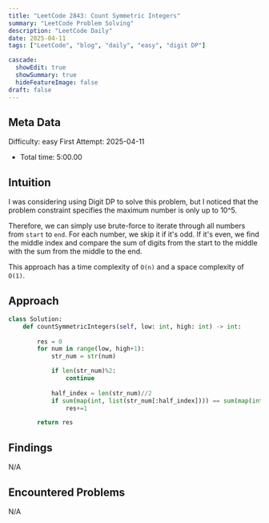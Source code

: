 ```yaml
---
title: "LeetCode 2843: Count Symmetric Integers"
summary: "LeetCode Problem Solving"
description: "LeetCode Daily"
date: 2025-04-11
tags: ["LeetCode", "blog", "daily", "easy", "digit DP"]

cascade:
  showEdit: true
  showSummary: true
  hideFeatureImage: false
draft: false
---
```


## Meta Data

Difficulty: easy
First Attempt: 2025-04-11
- Total time: 5:00.00

## Intuition

I was considering using Digit DP to solve this problem, but I noticed that the problem constraint specifies the maximum number is only up to 10^5. 

Therefore, we can simply use brute-force to iterate through all numbers from `start` to `end`. For each number, we skip it if it's odd. If it's even, we find the middle index and compare the sum of digits from the start to the middle with the sum from the middle to the end.

This approach has a time complexity of `O(n)` and a space complexity of `O(1)`.


## Approach
```python
class Solution:
    def countSymmetricIntegers(self, low: int, high: int) -> int:
        
        res = 0
        for num in range(low, high+1):
            str_num = str(num)

            if len(str_num)%2:
                continue
            
            half_index = len(str_num)//2
            if sum(map(int, list(str_num[:half_index]))) == sum(map(int, list(str_num[half_index:]))):
                res+=1

        return res
```

## Findings
N/A

## Encountered Problems 
N/A